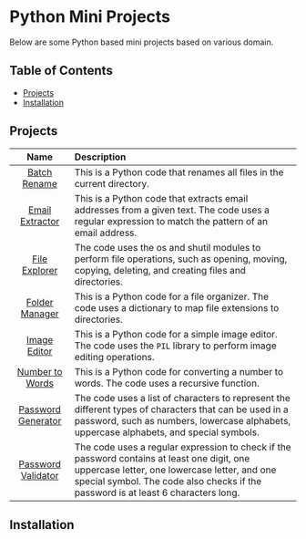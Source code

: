# Python Mini Projects
Below are some Python based mini projects based on various domain.

## Table of Contents
- [Projects](#projects)
- [Installation](#installation)

## Projects
| Name | Description |
| :---: | :--- | 
|[Batch Rename](./batch-rename-file.py)|This is a Python code that renames all files in the current directory.|
|[Email Extractor](./email-extractor.py)|This is a Python code that extracts email addresses from a given text. The code uses a regular expression to match the pattern of an email address.|
|[File Explorer](./file-explorer.py)|The code uses the os and shutil modules to perform file operations, such as opening, moving, copying, deleting, and creating files and directories.|
|[Folder Manager](./folder-manager.py)|This is a Python code for a file organizer. The code uses a dictionary to map file extensions to directories.|
|[Image Editor](./image-editor.py)|This is a Python code for a simple image editor. The code uses the `PIL` library to perform image editing operations.|
|[Number to Words](./number-to-words.py)|This is a Python code for converting a number to words. The code uses a recursive function.|
|[Password Generator](./password-generator.py)|The code uses a list of characters to represent the different types of characters that can be used in a password, such as numbers, lowercase alphabets, uppercase alphabets, and special symbols. |
|[Password Validator](./password-validator.py)|The code uses a regular expression to check if the password contains at least one digit, one uppercase letter, one lowercase letter, and one special symbol. The code also checks if the password is at least 6 characters long.|

## Installation


